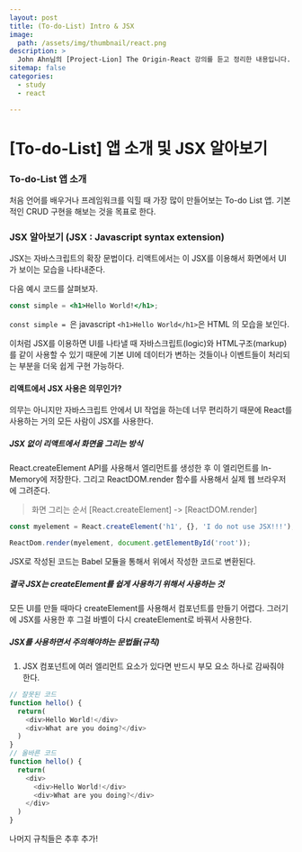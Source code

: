 ```yaml
---
layout: post
title: (To-do-List) Intro & JSX
image:
  path: /assets/img/thumbnail/react.png
description: >
  John Ahn님의 [Project-Lion] The Origin-React 강의를 듣고 정리한 내용입니다.
sitemap: false
categories:
  - study
  - react

---
```

# [To-do-List] 앱 소개 및 JSX 알아보기

### To-do-List 앱 소개

처음 언어를 배우거나 프레임워크를 익힐 때 가장 많이 만들어보는 To-do List 앱.
기본적인 CRUD 구현을 해보는 것을 목표로 한다.

### JSX 알아보기 (JSX : Javascript syntax extension)

JSX는 자바스크립트의 확장 문법이다. 리액트에서는 이 JSX를 이용해서 화면에서 UI가 보이는 모습을 나타내준다.

다음 예시 코드를 살펴보자.
```jsx
const simple = <h1>Hello World!</h1>;
```
`const simple = `은 javascript
`<h1>Hello World</h1>`은 HTML 의 모습을 보인다.

이처럼 JSX를 이용하면 UI를 나타낼 때 자바스크립트(logic)와 HTML구조(markup)를 같이 사용할 수 있기 때문에 기본 UI에 데이터가 변하는 것들이나 이벤트들이 처리되는 부분을 더욱 쉽게 구현 가능하다.

#### 리액트에서 JSX 사용은 의무인가?
의무는 아니지만 자바스크립트 안에서 UI 작업을 하는데 너무 편리하기 때문에 React를 사용하는 거의 모든 사람이 JSX를 사용한다.

##### JSX 없이 리액트에서 화면을 그리는 방식

React.createElement API를 사용해서 엘리먼트를 생성한 후 이 엘리먼트를 In-Memory에 저장한다. 그리고 ReactDOM.render 함수를 사용해서 실제 웹 브라우저에 그려준다.

> 화면 그리는 순서
[React.createElement] -> [ReactDOM.render]

```javascript
const myelement = React.createElement('h1', {}, 'I do not use JSX!!!');
```
```javascript
ReactDom.render(myelement, document.getElementById('root'));
```
JSX로 작성된 코드는 Babel 모듈을 통해서 위에서 작성한 코드로 변환된다.
<br>

##### 결국 JSX는 createElement를 쉽게 사용하기 위해서 사용하는 것
모든 UI를 만들 때마다 createElement를 사용해서 컴포넌트를 만들기 어렵다. 그러기에 JSX를 사용한 후 그걸 바벨이 다시 createElement로 바꿔서 사용한다.

##### JSX를 사용하면서 주의해야하는 문법들(규칙)

1. JSX 컴포넌트에 여러 엘리먼트 요소가 있다면 반드시 부모 요소 하나로 감싸줘야 한다.

```javascript
// 잘못된 코드
function hello() {
  return(
    <div>Hello World!</div>
    <div>What are you doing?</div>
  )
}
// 올바른 코드
function hello() {
  return(
    <div>
      <div>Hello World!</div>
      <div>What are you doing?</div>
    </div>
  )
}
```

나머지 규칙들은 추후 추가!
